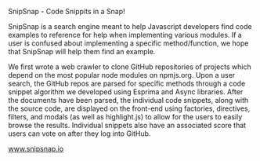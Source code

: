 SnipSnap - Code Snippits in a Snap!

SnipSnap is a search engine meant to help Javascript developers find code examples to reference for help when implementing various modules. If a user is confused about implementing a specific method/function, we hope that SnipSnap will help them find an example.

We first wrote a web crawler to clone GitHub repositories of projects which depend on the most popular node modules on npmjs.org. Upon a user search, the GitHub repos are parsed for specific methods through a code snippet algorithm we developed using Esprima and Async libraries. After the documents have been parsed, the individual code snippets, along with the source code, are displayed on the front-end using factories, directives, filters, and modals (as well as highlight.js) to allow for the users to easily browse the results. Individual snippets also have an associated score that users can vote on after they log into GitHub.

www.snipsnap.io